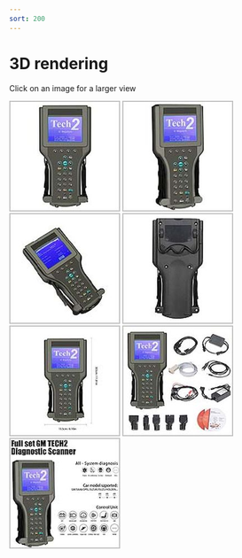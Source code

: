 ```yaml
---
sort: 200
---
```

# 3D rendering

Click on an image for a larger view

[![](tech_2_3d_model_01_t.jpg)](tech_2_3d_model_01.jpg)
[![](tech_2_3d_model_02_t.jpg)](tech_2_3d_model_02.jpg)
[![](tech_2_3d_model_03_t.jpg)](tech_2_3d_model_03.jpg)
[![](tech_2_3d_model_04_t.jpg)](tech_2_3d_model_04.jpg)
[![](tech_2_3d_model_05_t.jpg)](tech_2_3d_model_05.jpg)
[![](tech_2_3d_model_06_t.jpg)](tech_2_3d_model_06.jpg)
[![](tech_2_3d_model_07_t.jpg)](tech_2_3d_model_07.jpg)